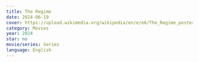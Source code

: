 ```yaml
---
title: The Regime
date: 2024-06-19
cover: https://upload.wikimedia.org/wikipedia/en/e/e6/The_Regime_poster.jpg
category: Movies
year: 2024
star: no
movie/series: Series
language: English
---
```






